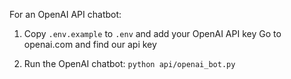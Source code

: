 For an OpenAI API chatbot:
1. Copy `.env.example` to `.env` and add your OpenAI API key
Go to openai.com and find our api key

2. Run the OpenAI chatbot: `python api/openai_bot.py`

